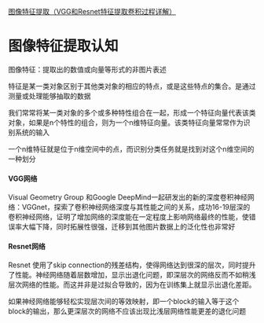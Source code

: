 [图像特征提取（VGG和Resnet特征提取卷积过程详解）](https://blog.csdn.net/m0_49501453/article/details/122144902#Popover19-toggle:~:text=%E5%9B%BE%E5%83%8F%E7%89%B9%E5%BE%81%E6%8F%90%E5%8F%96%EF%BC%88VGG%E5%92%8CResnet%E7%89%B9%E5%BE%81%E6%8F%90%E5%8F%96%E5%8D%B7%E7%A7%AF%E8%BF%87%E7%A8%8B%E8%AF%A6%E8%A7%A3%EF%BC%89)

# 图像特征提取认知

图像特征：提取出的数值或向量等形式的非图片表述

特征是某一类对象区别于其他类对象的相应的特点，或是这些特点的集合。是通过测量或处理能够抽取的数据  

我们常常将某一类对象的多个或多种特性组合在一起，形成一个特征向量代表该类对象，如果是n个特性的组合，则为一个n维特征向量。该类特征向量常常作为识别系统的输入

一个n维特征就是位于n维空间中的点，而识别分类任务就是找到对这个n维空间的一种划分

#### VGG网络

Visual Geometry Group 和Google DeepMind一起研发出的新的深度卷积神经网络：VGGnet，探索了卷积神经网络深度与其性能之间的关系，成功16-19层深的卷积神经网络，证明了增加网络的深度能在一定程度上影响网络最终的性能，使错误率大幅下降，同时拓展性很强，迁移到其他图片数据上的泛化性也非常好

#### Resnet网络
Resnet 使用了skip connection的残差结构，使得网络达到很深的层次，同时提升了性能。神经网络随着层数增加，显示出退化问题，即深层次的网络反而不如稍浅层次网络的性能。而这并非是过拟合导致的，因为在训练集上就显示出退化差距。

如果神经网络能够轻松实现层次间的等效映射，即一个block的输入等于这个block的输出，那么更深层次的网络不应该出现比浅层网络性能更差的退化问题
